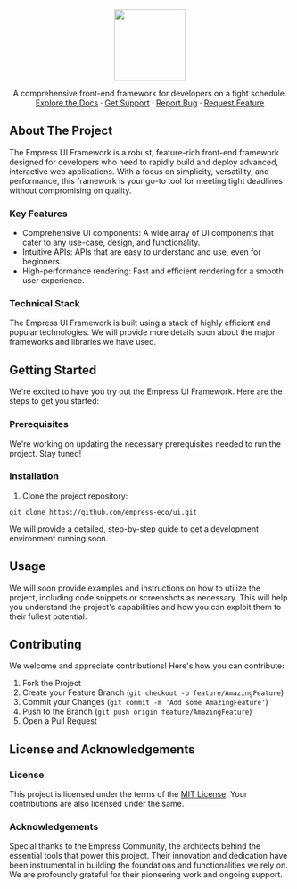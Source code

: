 <div align="center">
    <img src="https://grow.empress.eco/uploads/default/original/2X/1/1f1e1044d3864269d2a613577edb9763890422ab.png" width="128" height="128">
    <p>
        A comprehensive front-end framework for developers on a tight schedule.
        <br />
        <a href="https://grow.empress.eco/">Explore the Docs</a>
        ·
        <a href="https://grow.empress.eco/">Get Support</a>
        ·
        <a href="https://github.com/empress-eco/ui/issues">Report Bug</a>
        ·
        <a href="https://github.com/empress-eco/ui/issues">Request Feature</a>
    </p>
</div>

## About The Project
The Empress UI Framework is a robust, feature-rich front-end framework designed for developers who need to rapidly build and deploy advanced, interactive web applications. With a focus on simplicity, versatility, and performance, this framework is your go-to tool for meeting tight deadlines without compromising on quality.

### Key Features
- Comprehensive UI components: A wide array of UI components that cater to any use-case, design, and functionality.
- Intuitive APIs: APIs that are easy to understand and use, even for beginners.
- High-performance rendering: Fast and efficient rendering for a smooth user experience.

### Technical Stack
The Empress UI Framework is built using a stack of highly efficient and popular technologies. We will provide more details soon about the major frameworks and libraries we have used.

## Getting Started
We're excited to have you try out the Empress UI Framework. Here are the steps to get you started:

### Prerequisites
We're working on updating the necessary prerequisites needed to run the project. Stay tuned!

### Installation
1. Clone the project repository:
```
git clone https://github.com/empress-eco/ui.git
```
We will provide a detailed, step-by-step guide to get a development environment running soon.

## Usage
We will soon provide examples and instructions on how to utilize the project, including code snippets or screenshots as necessary. This will help you understand the project's capabilities and how you can exploit them to their fullest potential.

## Contributing
We welcome and appreciate contributions! Here's how you can contribute:

1. Fork the Project
2. Create your Feature Branch (`git checkout -b feature/AmazingFeature`)
3. Commit your Changes (`git commit -m 'Add some AmazingFeature'`)
4. Push to the Branch (`git push origin feature/AmazingFeature`)
5. Open a Pull Request

## License and Acknowledgements

### License
This project is licensed under the terms of the [MIT License](LICENSE). Your contributions are also licensed under the same.

### Acknowledgements
Special thanks to the Empress Community, the architects behind the essential tools that power this project. Their innovation and dedication have been instrumental in building the foundations and functionalities we rely on. We are profoundly grateful for their pioneering work and ongoing support.